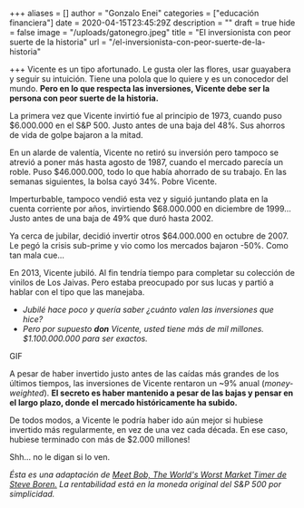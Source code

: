 +++
aliases = []
author = "Gonzalo Enei"
categories = ["educación financiera"]
date = 2020-04-15T23:45:29Z
description = ""
draft = true
hide = false
image = "/uploads/gatonegro.jpeg"
title = "El inversionista con peor suerte de la historia"
url = "/el-inversionista-con-peor-suerte-de-la-historia"

+++
Vicente es un tipo afortunado. Le gusta oler las flores, usar guayabera y seguir su intuición. Tiene una polola que lo quiere y es un conocedor del mundo. **Pero en lo que respecta las inversiones, Vicente debe ser la persona con peor suerte de la historia.**

La primera vez que Vicente invirtió fue al principio de 1973, cuando puso $6.000.000 en el S&P 500. Justo antes de una baja del 48%. Sus ahorros de vida de golpe bajaron a la mitad.

En un alarde de valentía, Vicente no retiró su inversión pero tampoco se atrevió a poner más hasta agosto de 1987, cuando el mercado parecía un roble. Puso $46.000.000, todo lo que había ahorrado de su trabajo. En las semanas siguientes, la bolsa cayó 34%. Pobre Vicente.

Imperturbable, tampoco vendió esta vez y siguió juntando plata en la cuenta corriente por años, invirtiendo $68.000.000 en diciembre de 1999… Justo antes de una baja de 49% que duró hasta 2002.

Ya cerca de jubilar, decidió invertir otros $64.000.000 en octubre de 2007. Le pegó la crisis sub-prime y vio como los mercados bajaron -50%. Como tan mala cue...

En 2013, Vicente jubiló. Al fin tendría tiempo para completar su colección de vinilos de Los Jaivas. Pero estaba preocupado por sus lucas y partió a hablar con el tipo que las manejaba.

* _Jubilé hace poco y quería saber ¿cuánto valen las inversiones que hice?_
* _Pero por supuesto **don** Vicente, usted tiene más de mil millones. $1.100.000.000 para ser exactos._

GIF

A pesar de haber invertido justo antes de las caídas más grandes de los últimos tiempos, las inversiones de Vicente rentaron un \~9% anual (_money-weighted_). **El secreto es haber mantenido a pesar de las bajas y pensar en el largo plazo, donde el mercado históricamente ha subido.**  
  
De todos modos, a Vicente le podría haber ido aún mejor si hubiese invertido más regularmente, en vez de una vez cada década. En ese caso, hubiese terminado con más de $2.000 millones!

Shh… no le digan si lo ven.

_Ésta es una adaptación de_ [_Meet Bob, The World's Worst Market Timer de Steve Boren._](https://prosperion.us/commentary/meet-bob-worlds-worst-market-timer/) _La rentabilidad está en la moneda original del S&P 500 por simplicidad._

​